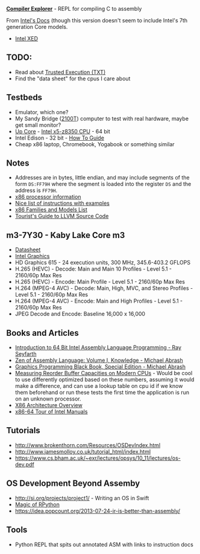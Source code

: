 
**[Compiler Explorer](https://gcc.godbolt.org/#)** - REPL for compiling C to assembly

From [Intel's Docs](https://software.intel.com/sites/default/files/managed/39/c5/325462-sdm-vol-1-2abcd-3abcd.pdf)
(though this version doesn't seem to include Intel's 7th generation Core models.

* [Intel XED](https://intelxed.github.io/)

## TODO:
* Read about [Trusted Execution (TXT)](http://www.intel.com/content/www/us/en/software-developers/intel-txt-software-development-guide.html)
* Find the "data sheet" for the cpus I care about

## Testbeds

* Emulator, which one?
* My Sandy Bridge ([2100T](http://cpuboss.com/cpu/Intel-Core-i3-2100T?q=Intel%20Core%20i3%202100T&ts=1491703548776)) computer to test with real hardware, maybe get small monitor?
* [Up Core](http://www.up-board.org/upcore/) - [Intel x5-z8350 CPU](http://ark.intel.com/products/93361/Intel-Atom-x5-Z8350-Processor-2M-Cache-up-to-1_92-GHz) - 64 bit
* Intel Edison - 32 bit - [How To Guide](http://www.helios.de/heliosapp/edison/)
* Cheap x86 laptop, Chromebook, Yogabook or something similar

## Notes

* Addresses are in bytes, little endian, and may include segments of the form ```DS:FF79H``` where the
  segment is loaded into the register ```DS``` and the address is ```FF79H```.
* [x86 processor information](http://www.sandpile.org)
* [Nice list of instructions with examples](http://www.felixcloutier.com/x86/)
* [x86 Families and Models List](http://a4lg.com/tech/x86/database/x86-families-and-models.en.html)
* [Tourist's Guide to LLVM Source Code](http://blog.regehr.org/archives/1453)

## m3-7Y30 - Kaby Lake Core m3

* [Datasheet](http://www.intel.com/content/dam/www/public/us/en/documents/datasheets/7th-gen-core-family-mobile-u-y-processor-lines-datasheet-vol-1.pdf)
* [Intel Graphics](https://01.org/linuxgraphics/documentation/recent-releases/hardware-specification-prms/2016-intelr-processors-based-kaby-lake)
* HD Graphics 615 - 24 execution units, 300 MHz, 345.6-403.2 GFLOPS
* H.265 (HEVC) - Decode: Main and Main 10 Profiles - Level 5.1 - 2160/60p Max Res
* H.265 (HEVC) - Encode: Main Profile - Level 5.1 - 2160/60p Max Res
* H.264 (MPEG-4 AVC) - Decode: Main, High, MVC, and Stereo Profiles - Level 5.1 - 2160/60p Max Res
* H.264 (MPEG-4 AVC) - Encode: Main and High Profiles - Level 5.1 - 2160/60p Max Res
* JPEG Decode and Encode: Baseline 16,000 x 16,000

## Books and Articles

* [Introduction to 64 Bit Intel Assembly Language Programming - Ray Seyfarth](http://www.rayseyfarth.com/asm_1/index.html)
* [Zen of Assembly Language: Volume I, Knowledge - Michael Abrash](http://www.jagregory.com/abrash-zen-of-asm/)
* [Graphics Programming Black Book, Special Edition - Michael Abrash](http://www.jagregory.com/abrash-black-book/)
* [Measuring Reorder Buffer Capacities on Modern CPUs](http://blog.stuffedcow.net/2013/05/measuring-rob-capacity/) - Would be cool to use differently optimized based on these numbers, assuming it would make a difference, and can use a lookup table on cpu id if we know them beforehand or run these tests the first time the application is run on an unknown processor.
* [X86 Architecture Overview](http://cs.lmu.edu/~ray/notes/x86overview/)
* [x86-64 Tour of Intel Manuals](http://www.x86asm.net/articles/x86-64-tour-of-intel-manuals/index.html)

## Tutorials

* http://www.brokenthorn.com/Resources/OSDevIndex.html
* http://www.jamesmolloy.co.uk/tutorial_html/index.html
* https://www.cs.bham.ac.uk/~exr/lectures/opsys/10_11/lectures/os-dev.pdf

## OS Development Beyond Assemby

* http://si.org/projects/project1/ - Writing an OS in Swift
* [Magic of RPython](http://refi64.com/posts/the-magic-of-rpython.html)
* https://idea.popcount.org/2013-07-24-ir-is-better-than-assembly/

## Tools

* Python REPL that spits out annotated ASM with links to instruction docs

